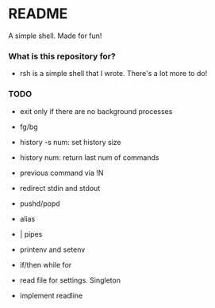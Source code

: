 # README #

A simple shell. Made for fun!

### What is this repository for? ###

* rsh is a simple shell that I wrote. There's a lot more to do!

### TODO ###


* exit only if there are no background processes
* fg/bg

* history -s num: set history size
* history num: return last num of commands
* previous command via !N

* redirect stdin and stdout
* pushd/popd
* alias
* | pipes
* printenv and setenv
* if/then while for

* read file for settings. Singleton
* implement readline
